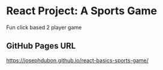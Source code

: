 # React Project: A Sports Game

Fun click based 2 player game 

## GitHub Pages URL

https://josephdubon.github.io/react-basics-sports-game/

